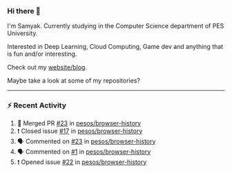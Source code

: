 ### Hi there 👋

I'm Samyak. Currently studying in the Computer Science department of PES University.

Interested in Deep Learning, Cloud Computing, Game dev and anything that is fun and/or interesting.

Check out my [website/blog](https://samyak2.github.io/).

Maybe take a look at some of my repositories?

---

### :zap: Recent Activity

<!--START_SECTION:activity-->
1. 🎉 Merged PR [#23](https://github.com//pesos/browser-history/pull/23) in [pesos/browser-history](https://github.com//pesos/browser-history)
2. ❗️ Closed issue [#17](https://github.com//pesos/browser-history/issues/17) in [pesos/browser-history](https://github.com//pesos/browser-history)
3. 🗣 Commented on [#23](https://github.com//pesos/browser-history/issues/23) in [pesos/browser-history](https://github.com//pesos/browser-history)
4. 🗣 Commented on [#1](https://github.com//pesos/browser-history/issues/1) in [pesos/browser-history](https://github.com//pesos/browser-history)
5. ❗️ Opened issue [#22](https://github.com//pesos/browser-history/issues/22) in [pesos/browser-history](https://github.com//pesos/browser-history)
<!--END_SECTION:activity-->
